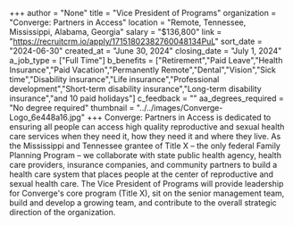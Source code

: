 +++
author = "None"
title = "Vice President of Programs"
organization = "Converge: Partners in Access"
location = "Remote, Tennessee, Mississippi, Alabama, Georgia"
salary = "$136,800"
link = "https://recruitcrm.io/apply/17151802382760048134PuL"
sort_date = "2024-06-30"
created_at = "June 30, 2024"
closing_date = "July 1, 2024"
a_job_type = ["Full Time"]
b_benefits = ["Retirement","Paid Leave","Health Insurance","Paid Vacation","Permanently Remote","Dental","Vision","Sick time","Disability insurance","Life insurance","Professional development","Short-term disability insurance","Long-term disability insurance","and 10 paid holidays"]
c_feedback = ""
aa_degrees_required = "No degree required"
thumbnail = "../../images/Converge-Logo_6e448a16.jpg"
+++
Converge: Partners in Access is dedicated to ensuring all people can access high quality reproductive and sexual health care services when they need it, how they need it and where they live. As the Mississippi and Tennessee grantee of Title X – the only federal Family Planning Program – we collaborate with state public health agency, health care providers, insurance companies, and community partners to build a health care system that places people at the center of reproductive and sexual health care. The Vice President of Programs will provide leadership for Converge's core program (Title X), sit on the senior management team, build and develop a growing team, and contribute to the overall strategic direction of the organization.